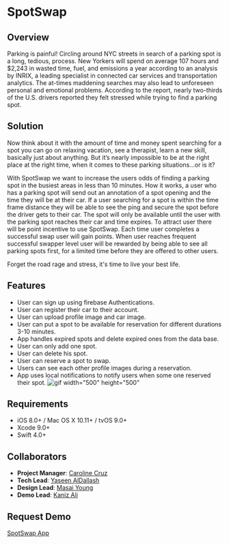 # SpotSwap

## Overview
 Parking is painful! Circling around NYC streets in search of a parking spot is a long, tedious, process. New Yorkers will spend on average 107 hours and $2,243 in wasted time, fuel, and emissions a year according to an analysis by INRIX, a leading specialist in connected car services and transportation analytics. The at-times maddening searches may also lead to unforeseen personal and emotional problems. According to the report, nearly two-thirds of the U.S. drivers reported they felt stressed while trying to find a parking spot.

## Solution
Now think about it with the amount of time and money spent searching for a spot you can go on relaxing vacation, see a therapist, learn a new skill, basically just about anything. But it’s nearly impossible to be at the right place at the right time, when it comes to these parking situations…or is it?

With SpotSwap we want to increase the users odds of finding a parking spot in the busiest areas in less than 10 minutes. How it works, a user who has a parking spot will send out an annotation of a spot opening and the time they will be at their car. If a user searching for a spot is within the time frame distance they will be able to see the ping and secure the spot before the driver gets to their car. The spot will only be available until the user with the parking spot reaches their car and time expires. To attract user there will be point incentive to use SpotSwap. Each time user completes a successful swap user will gain points. When user reaches frequent successful swapper level user will be rewarded by being able to see all parking spots first, for a limited time before they are offered to other users.

Forget the road rage and stress, it's time to live your best life. 

## Features
- User can sign up using firebase Authentications.
- User can register their car to their account.
- User can upload profile image and car image.
- User can put a spot to be available for reservation for different durations 3-10 minutes.
- App handles expired spots and delete expired ones from the data base.
- User can only add one spot.
- User can delete his spot.
- User can reserve a spot to swap.
- Users can see each other profile images during  a reservation.
- App uses local notifications to notify users when some one reserved their spot.
![gif](https://github.com/Yaseen-al/SpotSwap/blob/devkaniz/SpotSwap/Supporting%20Files/Assets.xcassets/ReserveSpot.imageset/ReserveSpot.gif) width="500" height="500"


## Requirements
- iOS 8.0+ / Mac OS X 10.11+ / tvOS 9.0+
- Xcode 9.0+
- Swift 4.0+

## Collaborators
- **Project Manager**: [Caroline Cruz](https://github.com/caroline608)
- **Tech Lead**: [Yaseen AlDallash](https://github.com/Yaseen-al)
- **Design Lead**: [Masai Young](https://github.com/SaiKhal)
- **Demo Lead**: [Kaniz Ali](https://github.com/knzknz)

## Request Demo
[SpotSwap App](https://spotswap.gr8.com)

